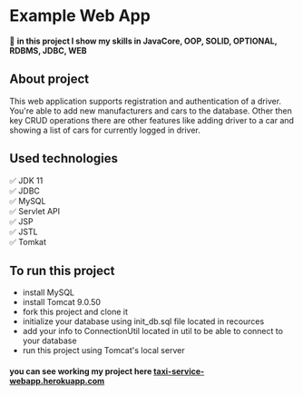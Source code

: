 # Example Web App 
:green_book: **in this project I show my skills in JavaCore, OOP, SOLID, OPTIONAL, RDBMS, JDBC, WEB**  

## About project
This web application supports registration and authentication of a driver. You're able to add new
 manufacturers and cars to the database. Other then key CRUD operations there are other features 
 like adding driver to a car and showing a list of cars for currently logged in driver.  

## Used technologies
:white_check_mark: JDK 11    
:white_check_mark: JDBC    
:white_check_mark: MySQL    
:white_check_mark: Servlet API    
:white_check_mark: JSP    
:white_check_mark: JSTL    
:white_check_mark: Tomkat    
   
 
## To run this project
- install MySQL
-  install Tomcat 9.0.50
-  fork this project and clone it
-  initialize your database using init_db.sql file located in recources
-  add your info to ConnectionUtil located in util to be able to connect to your database
-  run this project using Tomcat's local server

#### you can see working my project here [taxi-service-webapp.herokuapp.com](https://taxi-service-webapp.herokuapp.com)




